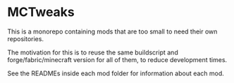 # MCTweaks

This is a monorepo containing mods that are too small to need their own repositories.

The motivation for this is to reuse the same buildscript and forge/fabric/minecraft version for all of them, to reduce development times.

See the READMEs inside each mod folder for information about each mod.
